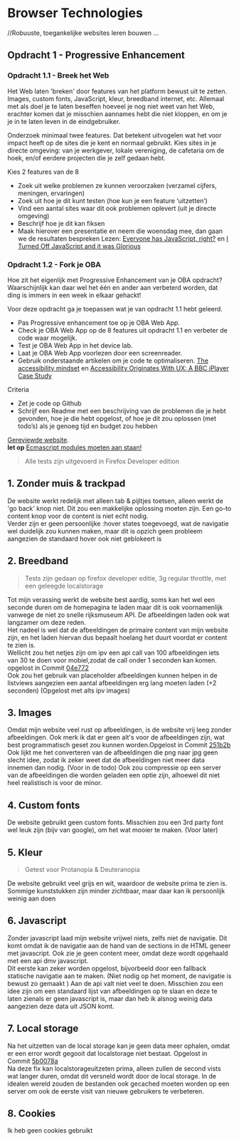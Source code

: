 # Browser Technologies
//Robuuste, toegankelijke websites leren bouwen … 

## Opdracht 1 - Progressive Enhancement

### Opdracht 1.1 - Breek het Web
Het Web laten 'breken' door features van het platform bewust uit te zetten. Images, custom fonts, JavaScript, kleur, breedband internet, etc. Allemaal met als doel je te laten beseffen hoeveel je nog niet weet van het Web, erachter komen dat je misschien aannames hebt die niet kloppen, en om je je in te laten leven in de eindgebruiker.

Onderzoek minimaal twee features. Dat betekent uitvogelen wat het voor impact heeft op de sites die je kent en normaal gebruikt. Kies sites in je directe omgeving: van je werkgever, lokale vereniging, de cafetaria om de hoek, en/of eerdere projecten die je zelf gedaan hebt.

Kies 2 features van de 8
- Zoek uit welke problemen ze kunnen veroorzaken (verzamel cijfers, meningen, ervaringen)
- Zoek uit hoe je dit kunt testen (hoe kun je een feature ‘uitzetten’)
- Vind een aantal sites waar dit ook problemen oplevert (uit je directe omgeving)
- Beschrijf hoe je dit kan fiksen
- Maak hierover een presentatie en neem die woensdag mee, dan gaan we de resultaten bespreken
Lezen: [Everyone has JavaScript, right?](https://kryogenix.org/code/browser/everyonehasjs.html) en [I Turned Off JavaScript and it was Glorious](https://www.wired.com/2015/11/i-turned-off-javascript-for-a-whole-week-and-it-was-glorious/)


### Opdracht 1.2 - Fork je OBA
Hoe zit het eigenlijk met Progressive Enhancement van je OBA opdracht? Waarschijnlijk kan daar wel het één en ander aan verbeterd worden, dat ding is immers in een week in elkaar gehackt! 

Voor deze opdracht ga je toepassen wat je van opdracht 1.1 hebt geleerd.
- Pas Progressive enhancement toe op je OBA Web App. 
- Check je OBA Web App op de 8 features uit opdracht 1.1 en verbeter de code waar mogelijk.
- Test  je OBA Web App in het device lab.
- Laat je OBA Web App voorlezen door een screenreader. 
- Gebruik onderstaande artikelen om je code te optimaliseren.
[The accessibility mindset](https://24ways.org/2015/the-accessibility-mindset/) en [Accessibility Originates With UX: A BBC iPlayer Case Study](https://www.smashingmagazine.com/2015/02/bbc-iplayer-accessibility-case-study/)

Criteria
- Zet je code op Github
- Schrijf een Readme met een beschrijving van de problemen die je hebt gevonden, hoe je die hebt opgelost, of hoe je dit zou oplossen (met todo’s) als je genoeg tijd en budget zou hebben 


[Gereviewde website](https://cascuna.github.io/browser-technologies/opdracht1/app/#objecten_catalogus).  
**let op** [Ecmascript modules moeten aan staan!](https://jakearchibald.com/2017/es-modules-in-browsers/)
> Alle tests zijn uitgevoerd in Firefox Developer edition
 ## 1. Zonder muis & trackpad
  De website werkt redelijk met alleen tab & pijltjes toetsen, alleen werkt de 'go back' knop niet. Dit zou een makkelijke oplossing moeten zijn. Een go-to content knop voor de content is niet echt nodig.  
 Verder zijn er geen persoonlijke :hover states toegevoegd, wat de navigatie wel duidelijk zou kunnen maken, maar dit is opzich geen probleem aangezien de standaard hover ook niet geblokeert is

 ## 2. Breedband
 > Tests zijn gedaan op firefox developer editie, 3g regular throttle, met een geleegde localstorage

 Tot mijn verassing werkt de website best aardig, soms kan het wel een seconde duren om de homepagina te laden maar dit is ook voornamenlijk vanwege de niet zo snelle rijksmuseum API. 
 De afbeeldingen laden ook wat langzamer om deze reden.  
 Het nadeel is wel dat de afbeeldingen de primaire content van mijn website zijn, en het laden hiervan dus bepaalt hoelang het duurt voordat er content te zien is.   
 Wellicht zou het netjes zijn om ipv een api call van 100 afbeeldingen iets van 30 te doen voor mobiel,zodat de call onder 1 seconden kan komen. opgelost in Commit [04e772](https://github.com/Cascuna/browser-technologies/commit/040e77249f9d2acf2279e3e8ae06175d40827fa9)   
 Ook zou het gebruik van placeholder afbeeldingen kunnen helpen in de listviews aangezien een aantal afbeeldingen erg lang moeten laden (+2 seconden) (Opgelost met alts ipv images)
 
 ## 3. Images
 Omdat mijn website veel rust op afbeeldingen, is de website vrij leeg zonder afbeeldingen.
 Ook merk ik dat er geen alt's voor de afbeeldingen zijn, wat best programmatisch geset zou kunnen worden.Opgelost in Commit [251b2b](https://github.com/Cascuna/browser-technologies/commit/251b2b31972ceb903edb3a425e7aacb3278c6bfb)    
 Ook lijkt me het converteren van de afbeeldingen die png naar jpg geen slecht idee, zodat ik zeker weet dat de afbeeldingen niet meer data innemen dan nodig. (Voor in de todo)
 Ook zou compressie op een server van de afbeeldingen die worden geladen een optie zijn, alhoewel dit niet heel realistisch is voor de minor.

 ## 4. Custom fonts
 De website gebruikt geen custom fonts.
 Misschien zou een 3rd party font wel leuk zijn (bijv van google), om het wat mooier te maken. (Voor later)

 ## 5. Kleur
 > Getest voor Protanopia & Deuteranopia

 De website gebruikt veel grijs en wit, waardoor de website prima te zien is.
 Sommige kunststukken zijn minder zichtbaar,  maar daar kan ik persoonlijk weinig aan doen

## 6. Javascript
Zonder javascript laad mijn website vrijwel niets, zelfs niet de navigatie. Dit komt omdat ik de navigatie aan de hand van de sections in de HTML geneer met javascript. Ook zie je geen content meer, omdat deze wordt opgehaald met een api dmv javascript.  
Dit eerste kan zeker worden opgelost, bijvorbeeld door een fallback statische navigatie aan te maken. (Niet nodig op het moment, de navigatie is bewust zo gemaakt ) 
Aan de api valt niet veel te doen. Misschien zou een idee zijn om een standaard lijst van afbeeldingen op te slaan en deze te laten zienals er geen javascript is, maar dan heb ik alsnog weinig data aangezien deze data uit JSON komt.

## 7. Local storage 
Na het uitzetten van de local storage kan je geen data meer ophalen, omdat er een error wordt gegooit dat localstorage niet bestaat. Opgelost in Commit [5b0078a](https://github.com/Cascuna/browser-technologies/commit/5b0078ae860895c8bd162428b5a09dfe0608c0bd)   
Na deze fix kan localstorageuitzeten prima, alleen zullen de second vists wat langer duren, omdat dit versneld wordt door de local storage. In de idealen wereld zouden de bestanden ook gecached moeten worden op een server om ook de eerste visit van nieuwe gebruikers te verbeteren.  

## 8. Cookies 
Ik heb geen cookies gebruikt
